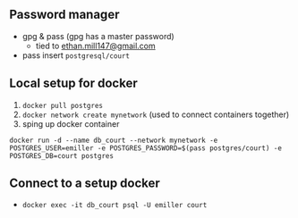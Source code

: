 ## Password manager

- gpg & pass (gpg has a master password)
  - tied to ethan.mill147@gmail.com
- pass insert `postgresql/court`

## Local setup for docker

1. `docker pull postgres`
2. `docker network create mynetwork` (used to connect containers together)
3. sping up docker container

```
docker run -d --name db_court --network mynetwork -e POSTGRES_USER=emiller -e POSTGRES_PASSWORD=$(pass postgres/court) -e POSTGRES_DB=court postgres
```

## Connect to a setup docker

- `docker exec -it db_court psql -U emiller court`
